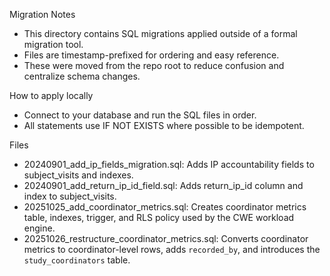 Migration Notes

- This directory contains SQL migrations applied outside of a formal migration tool.
- Files are timestamp-prefixed for ordering and easy reference.
- These were moved from the repo root to reduce confusion and centralize schema changes.

How to apply locally

- Connect to your database and run the SQL files in order.
- All statements use IF NOT EXISTS where possible to be idempotent.

Files

- 20240901_add_ip_fields_migration.sql: Adds IP accountability fields to subject_visits and indexes.
- 20240901_add_return_ip_id_field.sql: Adds return_ip_id column and index to subject_visits.
- 20251025_add_coordinator_metrics.sql: Creates coordinator metrics table, indexes, trigger, and RLS policy used by the CWE workload engine.
- 20251026_restructure_coordinator_metrics.sql: Converts coordinator metrics to coordinator-level rows, adds `recorded_by`, and introduces the `study_coordinators` table.
